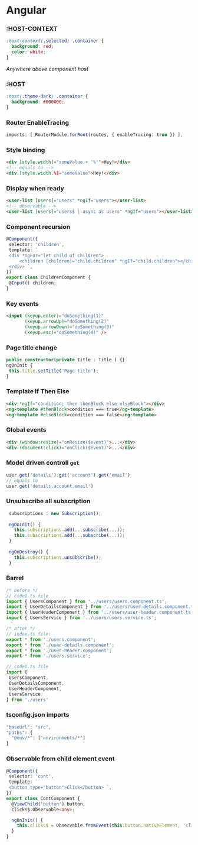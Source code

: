 # Angular

### :HOST-CONTEXT
```css
:host-context(.selected) .container {
  background: red; 
  color: white;
}
```
_Anywhere above component host_

### :HOST
```css
:host(.theme-dark) .container {
  background: #000000;
}
```

### Router EnableTracing
```typescript
imports: [ RouterModule.forRoot(routes, { enableTracing: true }) ],
```

### Style binding
```html
<div [style.width]="someValue + '%'">Hey!</div>
<!-- equals to -->
<div [style.width.%]="someValue">Hey!</div>
```

### Display when ready
```html
<user-list [users]="users" *ngIf="users"></user-list>
<!-- observable -->
<user-list [users]="users$ | async as users" *ngIf="users"></user-list>
```

### Component recursion
```typescript
@Component({
 selector: 'children',
 template: `
 <div *ngFor="let child of children">
     <children [children]="child.children" *ngIf="child.children"></children>
 </div> `,
})
export class ChildrenComponent {
 @Input() children;
}
```

### Key events
```html
<input (keyup.enter)="doSomething(1)"
       (keyup.arrowUp)="doSomething(2)"
       (keyup.arrowDown)="doSomething(3)"
       (keyup.esc)="doSomething(4)" />
```

### Page title change
```typescript
public constructor(private title : Title ) {}
ngOnInit {
 this.title.setTitle('Page title');
}
```

### Template If Then Else
```html
<div *ngIf="condition; then thenBlock else elseBlock"></div>
<ng-template #thenBlock>condition === true</ng-template>
<ng-template #elseBlock>condition === false</ng-template>
```

### Global events
```html
<div (window:resize)="onResize($event)">...</div>
<div (document:click)="onClick($event)">...</div>
```

### Model driven controll `get`
```typescript
user.get('details').get('account').get('email')
// equals to
user.get('details.account.email')
```

### Unsubscribe all subscription
```typescript
 subscriptions : new Subscription();
 
 ngOnInit() {
   this.subscriptions.add(...subscribe(...));
   this.subscriptions.add(...subscribe(...));
 }
 
 ngOnDestroy() {
   this.subscriptions.unsubscribe();
 }
 ```
 
 ### Barrel
```typescript
/* before */
// code1.ts file
import { UsersComponent } from '../users/users.component.ts';
import { UserDetailsComponent } from '../users/user-details.component.ts';
import { UserHeaderComponent } from '../users/user-header.component.ts';
import { UsersService } from '../users/users.service.ts';

/* after */
// index.ts file:
export * from './users.component';
export * from './user-details.component';
export * from './user-header.component';
export * from './users.service';

// code1.ts file
import {
 UsersComponent,
 UserDetailsComponent,
 UserHeaderComponent,
 UsersService
} from './users'
```

### tsconfig.json imports
```javascript
"baseUrl": "src",
"paths": {
  "@env/*": ["environments/*"]
}
```

### Observable from child element event
```typescript
@Component({
 selector: 'cont',
 template: `
 <button type="button">Click</button> `,
})
export class ContComponent {
  @ViewChild('button') button;
  clicks$:Observable<any>;

  ngOnInit() {
    this.clicks$ = Observable.fromEvent(this.button.nativeElement, 'click');
  }
}
```